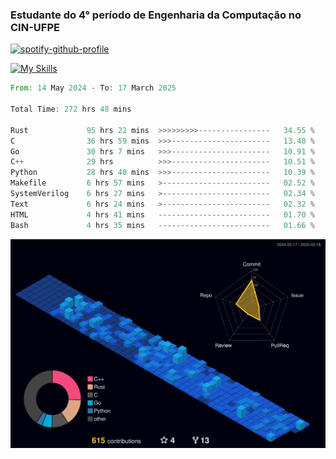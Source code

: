 
### Estudante do 4° período de Engenharia da Computação no CIN-UFPE

[![spotify-github-profile](https://spotify-github-profile.kittinanx.com/api/view?uid=21nggge2ld354asa4l3xoze2q&cover_image=true&theme=novatorem&show_offline=false&background_color=000000&interchange=true&bar_color=53b14f&bar_color_cover=true)](https://github.com/kittinan/spotify-github-profile)


[![My Skills](https://skillicons.dev/icons?i=c,cpp,rust,py,java,neovim&theme=dark)](https://skillicons.dev)

<!--START_SECTION:waka-->

```rust
From: 14 May 2024 - To: 17 March 2025

Total Time: 272 hrs 48 mins

Rust             95 hrs 22 mins  >>>>>>>>>----------------   34.55 %
C                36 hrs 59 mins  >>>----------------------   13.40 %
Go               30 hrs 7 mins   >>>----------------------   10.91 %
C++              29 hrs          >>>----------------------   10.51 %
Python           28 hrs 40 mins  >>>----------------------   10.39 %
Makefile         6 hrs 57 mins   >------------------------   02.52 %
SystemVerilog    6 hrs 27 mins   >------------------------   02.34 %
Text             6 hrs 24 mins   >------------------------   02.32 %
HTML             4 hrs 41 mins   -------------------------   01.70 %
Bash             4 hrs 35 mins   -------------------------   01.66 %
```

<!--END_SECTION:waka-->

![](./profile-3d-contrib/profile-night-view.svg)
